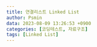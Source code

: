 ```yaml
---
title: 연결리스트 Linked List
author: Psmin
data: 2023-08-09 13:26:53 +0900
categories: [코딩테스트, 자료구조]
tags: [Linked List]
---
```

